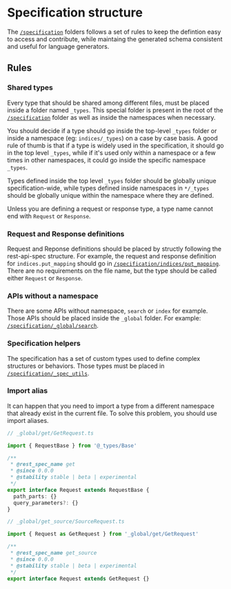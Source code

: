 # Specification structure

The [`/specification`](../specification) folders follows a set of rules to
keep the defintion easy to access and contribute, while maintaing
the generated schema consistent and useful for language generators.

## Rules

### Shared types

Every type that should be shared among different files, must be placed
inside a folder named `_types`. This special folder is present in the
root of the [`/specification`](../specification) folder as well
as inside the namespaces when necessary.

You should decide if a type should go inside the top-level `_types`
folder or inside a namespace (eg: `indices/_types`) on a case by case basis.
A good rule of thumb is that if a type is widely used in the specification,
it should go in the top level `_types`, while if it's used only within
a namespace or a few times in other namespaces, it could go inside the
specific namespace `_types`.

Types defined inside the top level `_types` folder should be globally
unique specification-wide, while types defined inside namespaces in `*/_types`
should be globally unique within the namespace where they are defined.

Unless you are defining a request or response type, a type name cannot
end with `Request` or `Response`.

### Request and Response definitions

Request and Reponse definitions should be placed by structly following
the rest-api-spec structure.
For example, the request and response definition for `indices.put_mapping`
should go in [`/specification/indices/put_mapping`](../specification/indices/put_mapping).
There are no requirements on the file name, but the type should be
called either `Request` or `Response`.

### APIs without a namespace

There are some APIs without namespace, `search` or `index` for example.
Those APIs should be placed inside the `_global` folder.
For example: [`/specification/_global/search`](../specification/_global/search).

### Specification helpers

The specification has a set of custom types used to define complex structures
or behaviors. Those types must be placed in [`/specification/_spec_utils`](../specification/_spec_utils).

### Import alias

It can happen that you need to import a type from a different namespace that already exist in the current file.
To solve this problem, you should use import aliases.

```ts
// _global/get/GetRequest.ts

import { RequestBase } from '@_types/Base'

/**
 * @rest_spec_name get
 * @since 0.0.0
 * @stability stable | beta | experimental
 */
export interface Request extends RequestBase {
  path_parts: {}
  query_parameters?: {}
}
```
```ts
// _global/get_source/SourceRequest.ts

import { Request as GetRequest } from '_global/get/GetRequest'

/**
 * @rest_spec_name get_source
 * @since 0.0.0
 * @stability stable | beta | experimental
 */
export interface Request extends GetRequest {}
```